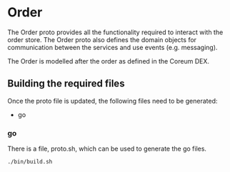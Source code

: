 # Order

The Order proto provides all the functionality required to interact with the order store.
The Order proto also defines the domain objects for communication between the services and use events (e.g. messaging).

The Order is modelled after the order as defined in the Coreum DEX.

## Building the required files

Once the proto file is updated, the following files need to be generated:

* go

### go

There is a file, proto.sh, which can be used to generate the go files.

```sh
./bin/build.sh
```
